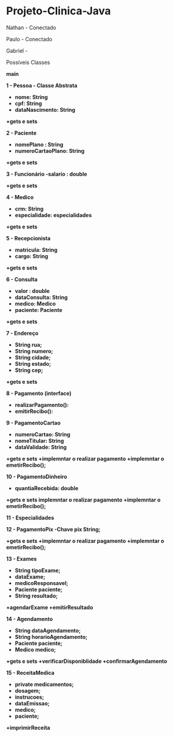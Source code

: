 # Projeto-Clinica-Java
<p>Nathan - Conectado <p>

<p>Paulo - Conectado<p>

<p>Gabriel - <p>


Possíveis Classes

<b>main<b>

<b>1 - Pessoa - Classe Abstrata<b>
- nome: String
- cpf: String
- dataNascimento: String

+gets e sets


<b>2 - Paciente<b>
- nomePlano : String    
- numeroCartaoPlano: String   

+gets e sets
           
<b>3 - Funcionário<b>
-salario : double

+gets e sets

<b>4 - Medico<b>                  
- crm: String
- especialidade: especialidades

+gets e sets

<b>5 - Recepcionista<b>
- matricula: String
- cargo: String

+gets e sets

<b>6 - Consulta<b>
- valor : double
- dataConsulta: String
- medico: Medico
- paciente: Paciente

+gets e sets

<b>7 - Endereço<b>
- String rua;
- String numero;
- String cidade;
- String estado;
- String cep;

+gets e sets

<b>8 - Pagamento (interface)<b>
- realizarPagamento():
- emitirRecibo(): 



<b>9 - PagamentoCartao<b>        
- numeroCartao: String 
- nomeTitular: String
- dataValidade: String

+gets e sets
+implemntar o realizar pagamento
+implemntar o emetirRecibo();

<b>10 - PagamentoDinheiro<b>
- quantiaRecebida: double

+gets e sets
implemntar o realizar pagamento
+implemntar o emetirRecibo();

<b>11 - Especialidades <b>

<b>12 - PagamentoPix <b>
-Chave pix String;
 
+gets e sets
+implemntar o realizar pagamento
+implemntar o emetirRecibo();

<b>13 - Exames <b>
- String tipoExame;
- dataExame;
- medicoResponsavel;
- Paciente paciente;
- String resultado;

+agendarExame
+emitirResultado


<b>14 - Agendamento <b>
- String dataAgendamento;
- String horarioAgendamento;
- Paciente paciente;
- Medico medico;

+gets e sets
+verificarDisponiblidade
+confirmarAgendamento

<b>15 - ReceitaMedica<b>

- private medicamentos;
- dosagem;
- instrucoes;
- dataEmissao;
- medico;
- paciente;

+imprimirReceita
